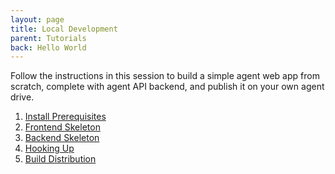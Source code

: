 ```yaml
---
layout: page
title: Local Development
parent: Tutorials
back: Hello World
---
```

Follow the instructions in this session to build a simple agent web app from scratch,
complete with agent API backend, and publish it on your own agent drive.

1. [Install Prerequisites](prerequisites)
2. [Frontend Skeleton](frontend_skeleton)
3. [Backend Skeleton](backend_skeleton)
4. [Hooking Up](hooking_up)
5. [Build Distribution](build_distribution)

